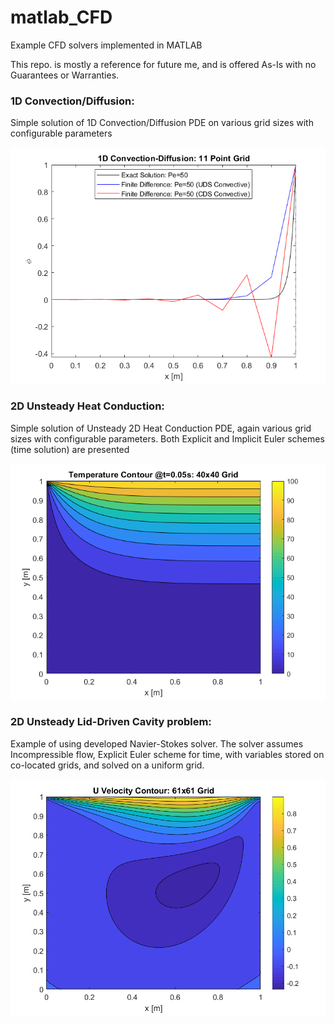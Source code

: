 # matlab_CFD
Example CFD solvers implemented in MATLAB

This repo. is mostly a reference for future me, and is offered As-Is with no Guarantees or Warranties.


### 1D Convection/Diffusion:
Simple solution of 1D Convection/Diffusion PDE on various grid sizes with configurable parameters

![1D Convection/Diffusion Result](1D_convection_diffusion/1d_conv_diff_output.png)

### 2D Unsteady Heat Conduction:
Simple solution of Unsteady 2D Heat Conduction PDE, again various grid sizes with configurable parameters. Both Explicit and Implicit Euler schemes (time solution) are presented

![2D Unsteady Heat Conduction Result](2D_unsteady_heat_conduction/2D_heat_conduction_implicit_contour.png)

### 2D Unsteady Lid-Driven Cavity problem:
Example of using developed Navier-Stokes solver. The solver assumes Incompressible flow, Explicit Euler scheme for time, with variables stored on co-located grids, and solved on a uniform grid.

![2D Unsteady Lid-Driven Cavity Result](2D_unsteady_navier_stokes/steady_state_u_vel_contour.png)

